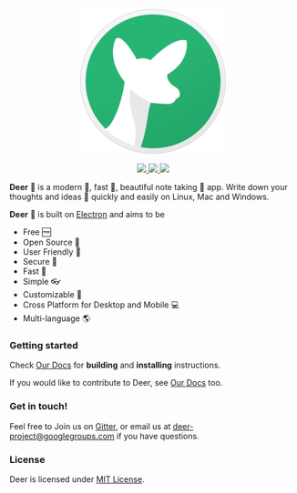 <p align="center">
  <img src="./app/assets/images/Deer-256.png"/>
  <p align="center">
    <a href="https://travis-ci.org/abahmed/Deer">
      <img src="https://travis-ci.org/abahmed/Deer.svg?branch=develop"/>
    </a>
    <a href="https://ci.appveyor.com/project/abahmed/deer/branch/develop">
      <img src="https://ci.appveyor.com/api/projects/status/k619um0clmxkmlrd/branch/develop?svg=true"/>
    </a>
    <a href="https://gitter.im/abahmed/Deer?utm_source=badge&utm_medium=badge&utm_campaign=pr-badge&utm_content=badge">
      <img src="https://badges.gitter.im/abahmed/Deer.svg"/>
    </a>
  </p>
</p>

**Deer** :deer: is a modern :star2:, fast :rocket:, beautiful note taking :memo: app. Write down your thoughts and ideas :bookmark: quickly and easily on Linux, Mac and Windows.


**Deer** :deer: is built on [Electron](https://electronjs.org) and aims to be
+ Free :free:
+ Open Source :book:
+ User Friendly :art:
+ Secure :closed_lock_with_key:
+ Fast :rocket:
+ Simple :eyeglasses:
+ Customizable :bookmark_tabs:
+ Cross Platform for Desktop and Mobile :computer:
+ Multi-language :earth_americas:


### Getting started

Check [Our Docs](./docs/README.md) for **building**  and **installing** instructions.


If you would like to contribute to Deer, see [Our Docs](./docs/README.md) too.

### Get in touch!

Feel free to Join us on [Gitter](https://gitter.im/abahmed/Deer), or email us at [deer-project@googlegroups.com](deer-project@googlegroups.com) if you have questions.

### License

Deer is licensed under [MIT License](LICENSE).
